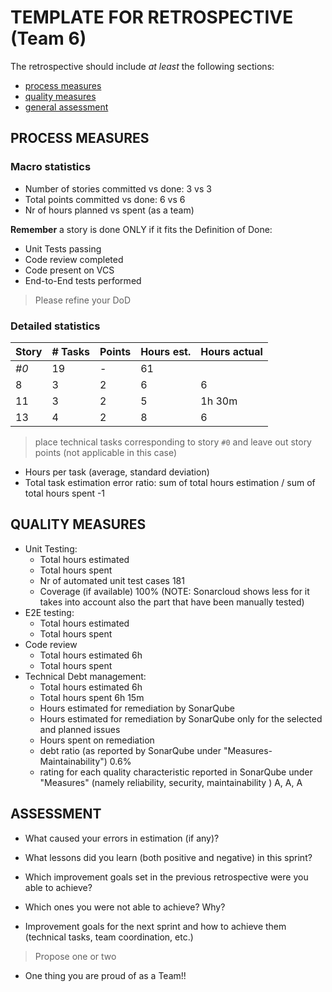 TEMPLATE FOR RETROSPECTIVE (Team 6)
=====================================

The retrospective should include _at least_ the following
sections:

- [process measures](#process-measures)
- [quality measures](#quality-measures)
- [general assessment](#assessment)

## PROCESS MEASURES 

### Macro statistics

- Number of stories committed vs done: 3 vs 3
- Total points committed vs done: 6 vs 6
- Nr of hours planned vs spent (as a team) 

**Remember**  a story is done ONLY if it fits the Definition of Done:
 
- Unit Tests passing
- Code review completed
- Code present on VCS
- End-to-End tests performed

> Please refine your DoD 

### Detailed statistics

| Story  | # Tasks | Points | Hours est. | Hours actual |
|--------|---------|--------|------------|--------------|
| _#0_   |   19    |    -   |     61     |              |
|   8    |    3    |    2   |      6     |       6      |
|  11    |    3    |    2   |      5     |     1h 30m   |
|  13    |    4    |    2   |      8     |       6      |
   

> place technical tasks corresponding to story `#0` and leave out story points (not applicable in this case)

- Hours per task (average, standard deviation)
- Total task estimation error ratio: sum of total hours estimation / sum of total hours spent -1

  
## QUALITY MEASURES 

- Unit Testing:
  - Total hours estimated
  - Total hours spent
  - Nr of automated unit test cases 181 
  - Coverage (if available) 100% (NOTE: Sonarcloud shows less for it takes into account also the part that have been manually tested)
- E2E testing:
  - Total hours estimated
  - Total hours spent
- Code review 
  - Total hours estimated 6h
  - Total hours spent 
- Technical Debt management:
  - Total hours estimated 6h
  - Total hours spent 6h 15m
  - Hours estimated for remediation by SonarQube
  - Hours estimated for remediation by SonarQube only for the selected and planned issues 
  - Hours spent on remediation 
  - debt ratio (as reported by SonarQube under "Measures-Maintainability") 0.6%
  - rating for each quality characteristic reported in SonarQube under "Measures" (namely reliability, security, maintainability )  A, A, A
  


## ASSESSMENT

- What caused your errors in estimation (if any)?

- What lessons did you learn (both positive and negative) in this sprint?

- Which improvement goals set in the previous retrospective were you able to achieve? 
  
- Which ones you were not able to achieve? Why?

- Improvement goals for the next sprint and how to achieve them (technical tasks, team coordination, etc.)

> Propose one or two

- One thing you are proud of as a Team!!